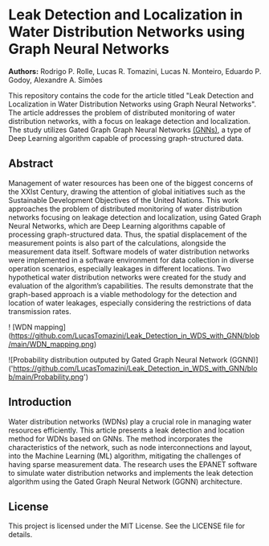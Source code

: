 # Leak Detection and Localization in Water Distribution Networks using Graph Neural Networks

**Authors:** Rodrigo P. Rolle, Lucas R. Tomazini, Lucas N. Monteiro, Eduardo P. Godoy, Alexandre A. Simões

This repository contains the code for the article titled "Leak Detection and Localization in Water Distribution Networks using Graph Neural Networks". The article addresses the problem of distributed monitoring of water distribution networks, with a focus on leakage detection and localization. The study utilizes Gated Graph Graph Neural Networks [(GNNs)](https://arxiv.org/abs/1511.05493), a type of Deep Learning algorithm capable of processing graph-structured data.

## Abstract
Management of water resources has been one of the biggest concerns of the XXIst Century, drawing the attention of global initiatives such as the Sustainable Development Objectives of the United Nations. This work approaches the problem of distributed monitoring of water distribution networks focusing on leakage detection and localization, using Gated Graph Neural Networks, which are Deep Learning algorithms capable of processing graph-structured data. Thus, the spatial displacement of the measurement points is also part of the calculations, alongside the measurement data itself. Software models of water distribution networks were implemented in a software environment for data collection in diverse operation scenarios, especially leakages in different locations. Two hypothetical water distribution networks were created for the study and evaluation of the algorithm’s capabilities. The results demonstrate that the graph-based approach is a viable methodology for the detection and location of water leakages, especially considering the restrictions of data transmission rates.

! [WDN mapping] (https://github.com/LucasTomazini/Leak_Detection_in_WDS_with_GNN/blob/main/WDN_mapping.png)

![Probability distribution outputed by Gated Graph Neural Network (GGNN)] ('https://github.com/LucasTomazini/Leak_Detection_in_WDS_with_GNN/blob/main/Probability.png')


## Introduction
Water distribution networks (WDNs) play a crucial role in managing water resources efficiently. This article presents a leak detection and location method for WDNs based on GNNs. The method incorporates the characteristics of the network, such as node interconnections and layout, into the Machine Learning (ML) algorithm, mitigating the challenges of having sparse measurement data. The research uses the EPANET software to simulate water distribution networks and implements the leak detection algorithm using the Gated Graph Neural Network (GGNN) architecture.





## License
This project is licensed under the MIT License. See the LICENSE file for details.


